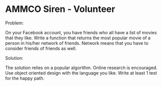 # AMMCO Siren - Volunteer

Problem:

On your Facebook account, you have friends who all have a list of movies that they like. Write a function that returns the most popular movie of a person in his/her network of friends. Network means that you have to consider friends of friends as well.


Solution:

The solution relies on a popular algorithm. Online research is encouraged.
Use object oriented design with the language you like. Write at least 1 test for the happy path.
